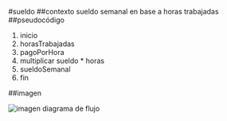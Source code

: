 #sueldo
##contexto
sueldo semanal en base a horas trabajadas
##pseudocódigo
1. inicio
2. horasTrabajadas
3. pagoPorHora
4. multiplicar sueldo * horas
5. sueldoSemanal
6. fin

##imagen

![imagen diagrama de flujo](http://1.1m.yt/BBHFKNR.jpg)

